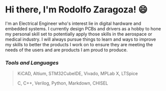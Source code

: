 # Hi there, I'm Rodolfo Zaragoza! 😄

I'm an Electrical Engineer who's interest lie in digital hardware and embedded systems. I currently design PCBs and drivers as a hobby to hone my personal skill set to potentially apply those skills in the aerospace or medical industry.
I will always pursue things to learn and ways to improve my skills to better the products I work on to ensure they are meeting the needs of the users and are products I am proud to produce.

### **_Tools and Languages_**
> KiCAD, Altium, STM32CubeIDE, Vivado, MPLab X, LTSpice
>
> C, C++, Verilog, Python, Markdown, CHISEL
